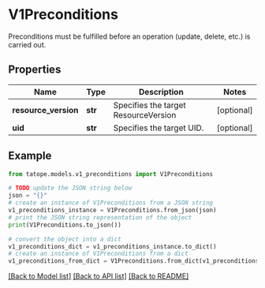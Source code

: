 # V1Preconditions

Preconditions must be fulfilled before an operation (update, delete, etc.) is carried out.

## Properties

Name | Type | Description | Notes
------------ | ------------- | ------------- | -------------
**resource_version** | **str** | Specifies the target ResourceVersion | [optional] 
**uid** | **str** | Specifies the target UID. | [optional] 

## Example

```python
from tatope.models.v1_preconditions import V1Preconditions

# TODO update the JSON string below
json = "{}"
# create an instance of V1Preconditions from a JSON string
v1_preconditions_instance = V1Preconditions.from_json(json)
# print the JSON string representation of the object
print(V1Preconditions.to_json())

# convert the object into a dict
v1_preconditions_dict = v1_preconditions_instance.to_dict()
# create an instance of V1Preconditions from a dict
v1_preconditions_from_dict = V1Preconditions.from_dict(v1_preconditions_dict)
```
[[Back to Model list]](../README.md#documentation-for-models) [[Back to API list]](../README.md#documentation-for-api-endpoints) [[Back to README]](../README.md)


